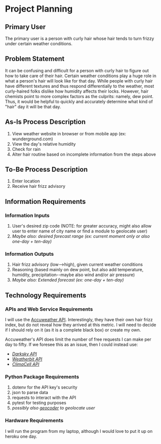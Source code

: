 # Project Planning

## Primary User
The primary user is a person with curly hair whose hair tends to turn frizzy under certain weather conditions.

## Problem Statement
It can be confusing and difficult for a person with curly hair to figure out how to take care of their hair. Certain weather conditions play a huge role in what a person's hair will look like for that day. While people with curly hair have different textures and thus respond differentially to the weather, most curly-haired folks dislike how humidity affects their locks. However, hair chemists point to more complex factors as the culprits:  namely, dew point. Thus, it would be helpful to quickly and accurately determine what kind of "hair" day it will be that day.

## As-Is Process Description
1. View weather website in browser or from mobile app (ex: wunderground.com)
2. View the day's relative humidity
3. Check for rain
4. Alter hair routine based on incomplete information from the steps above

## To-Be Process Description
1. Enter location
2. Receive hair frizz advisory

## Information Requirements

### Information Inputs
1. User's desired zip code (NOTE: for greater accuracy, might also allow user to enter name of city name or find a module to geolocate user)
2. *Maybe also: desired forecast range (ex: current moment only or also one-day + ten-day)*


### Information Outputs
1. Hair frizz advisory (low-->high), given current weather conditions
2. Reasoning (based mainly on dew point, but also add temperature, humidity, precipitation--maybe also wind and/or air pressure)
3. *Maybe also: Extended forecast (ex: one-day + ten-day)*


## Technology Requirements

### APIs and Web Service Requirements

I will use the [Accuweather API](https://developer.accuweather.com/). Interestingly, they have their own hair frizz index, but do not reveal how they arrived at this metric. I will need to decide if I should rely on it (as it is a complete black box) or create my own.

Accuweather's API does limit the number of free requests I can make per day to fifty. If we foresee this as an issue, then I could instead use:
- *[Darksky API](https://darksky.net/dev)*
- *[Weatherbit API](https://www.weatherbit.io/api)*
- *[ClimaCell API](https://developer.climacell.co/)*

### Python Package Requirements

1. dotenv for the API key's security
2. json to parse data
3. requests to interact with the API
4. pytest for testing purposes
5. *possibly also [geocoder](http://geocoder.readthedocs.io/) to geolocate user*

### Hardware Requirements

I will run the program from my laptop, although I would love to put it up on heroku one day.
